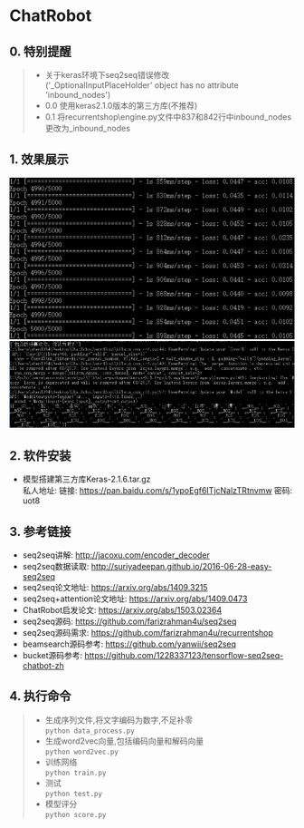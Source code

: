 # ChatRobot

## 0. 特别提醒  
> * 关于keras环境下seq2seq错误修改  
  ('_OptionalInputPlaceHolder' object has no attribute 'inbound_nodes')  
> * 0.0 使用keras2.1.0版本的第三方库(不推荐)  
> * 0.1 将recurrentshop\engine.py文件中837和842行中inbound_nodes更改为_inbound_nodes  

## 1. 效果展示  
![image](https://github.com/shen1994/README/raw/master/images/ChatRobot_train.jpg)  
![image](https://github.com/shen1994/README/raw/master/images/ChatRobot_predict.jpg)  

## 2. 软件安装  
* 模型搭建第三方库Keras-2.1.6.tar.gz  
  私人地址: 链接: <https://pan.baidu.com/s/1ypoEgf6ITjcNalzTRtnvmw> 密码: uot8  

## 3. 参考链接  
* seq2seq讲解: <http://jacoxu.com/encoder_decoder>  
* seq2seq数据读取: <http://suriyadeepan.github.io/2016-06-28-easy-seq2seq>  
* seq2seq论文地址: <https://arxiv.org/abs/1409.3215>  
* seq2seq+attention论文地址: <https://arxiv.org/abs/1409.0473>  
* ChatRobot启发论文: <https://arxiv.org/abs/1503.02364>  
* seq2seq源码: <https://github.com/farizrahman4u/seq2seq>  
* seq2seq源码需求: <https://github.com/farizrahman4u/recurrentshop>  
* beamsearch源码参考: <https://github.com/yanwii/seq2seq>  
* bucket源码参考: <https://github.com/1228337123/tensorflow-seq2seq-chatbot-zh>  

## 4. 执行命令  
> * 生成序列文件,将文字编码为数字,不足补零  
`python data_process.py`  
> * 生成word2vec向量,包括编码向量和解码向量  
`python word2vec.py`  
> * 训练网络  
`python train.py`  
> * 测试  
`python test.py`  
> * 模型评分  
`python score.py`  
